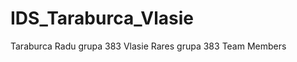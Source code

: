 # IDS_Taraburca_Vlasie

Taraburca Radu grupa 383
Vlasie Rares grupa 383
<a name="team-members"></a>Team Members

